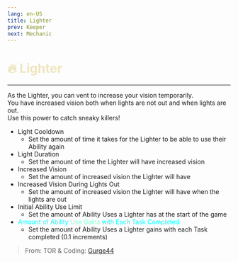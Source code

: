 ```yaml
---
lang: en-US
title: Lighter
prev: Keeper
next: Mechanic
---
```


# <font color="#eee5be">🔥 <b>Lighter</b></font> <Badge text="Support" type="tip" vertical="middle"/>
---

As the Lighter, you can vent to increase your vision temporarily.<br>
You have increased vision both when lights are not out and when lights are out.<br>
Use this power to catch sneaky killers!
* Light Cooldown
  * Set the amount of time it takes for the Lighter to be able to use their Ability again
* Light Duration
  * Set the amount of time the Lighter will have increased vision
* Increased Vision
  * Set the amount of increased vision the Lighter will have
* Increased Vision During Lights Out
  * Set the amount of increased vision the Lighter will have when the lights are out
* Initial Ability Use Limit
  * Set the amount of Ability Uses a Lighter has at the start of the game
* <font color=#00ffff>Amount of Ability</font> <font color=#7fffd2>Use Gains</font> <font color=#00ffff>with Each Task Completed</font>
  * Set the amount of Ability Uses a Lighter gains with each Task completed (0.1 increments)

> From: TOR & Coding: [Gurge44](#)